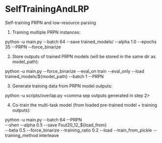 # SelfTrainingAndLRP
Self-training PRPN and low-resource parsing


1. Training multiple PRPN instances:

python -u main.py --batch 64 --save trained_models/<model-outputpath> --alpha 1.0 --epochs 35 --PRPN --force_binarize

2. Store outputs of trained PRPN models (will be stored in the same dir as model_path):

python -u main.py --force_binarize --eval_on train --eval_only --load trained_models/${model_path} --batch 1 --PRPN

3. Generate training data from PRPN model outputs:

python -u scripts/overlap.py <comma sep outputs generated in step 2>

4. Co-train the multi-task model (from loaded pre-trained model + training outputs):

python -u main.py --batch 64 --PRPN \
    --shen --alpha 0.5 --save Fout20_12_${load_from} \
    --beta 0.5 --force_binarize --training_ratio 0.2  --load <training-data-path-from-step-1> --train_from_pickle  <training-data-path-from-step-3> --training_method interleave
